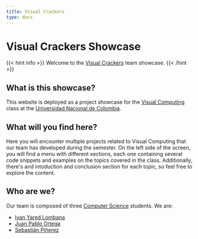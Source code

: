 ```yaml
---
title: Visual Crackers
type: docs
---
```


# **Visual Crackers Showcase**


{{< hint info >}}
Welcome to the [Visual Crackers](https://github.com/VisualCrackers) team showcase.
{{< /hint >}}

## What is this showcase?

This website is deployed as a project showcase for the [Visual Computing](https://visualcomputing.github.io/) class at the [Universidad Nacional de Colombia](https://unal.edu.co/).

## What will you find here?

Here you will encounter multiple projects related to Visual Computing that our team has developed during the semester. On the left side of the screen, you will find a menu with different sections, each one containing several code snippets and examples on the topics covered in the class. Additionally, there's and intoduction and conclusion section for each topic, so feel free to explore the content.

## Who are we?

Our team is composed of three [Computer Science](https://ingenieria.bogota.unal.edu.co/es/formacion/pregrado/ingenieria-de-sistemas-y-computacion.html) students. We are:

- [Ivan Yared Lombana](https://github.com/IvanLoLo)
- [Juan Pablo Ortega](https://github.com/jortegar18)
- [Sebastián Piñerez](https://github.com/sebaspq)